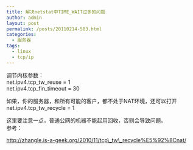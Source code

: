 ```yaml
---
title: 解决netstat中TIME_WAIT过多的问题
author: admin
layout: post
permalink: /posts/20110214-583.html
categories:
  - 服务器
tags:
  - linux
  - tcp/ip
---
```

调节内核参数：  
net.ipv4.tcp\_tw\_reuse = 1  
net.ipv4.tcp\_fin\_timeout = 30

如果，你的服务器，和所有可能的客户，都不处于NAT环境，还可以打开  
net.ipv4.tcp\_tw\_recycle = 1

这里要注意一点，普通公网的机器不能起用回收，否则会导致问题。  
参考：

http://zhangle.is-a-geek.org/2010/11/tcp\_tw\_recycle%E5%92%8Cnat/